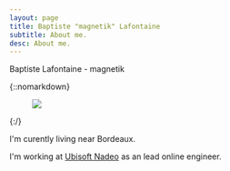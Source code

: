 ```yaml
---
layout: page
title: Baptiste "magnetik" Lafontaine
subtitle: About me.
desc: About me.
---
```


<div class="pretty-links">

<div class="lead lead-about">Baptiste Lafontaine - magnetik
</div>

{::nomarkdown} 
<figure class="site-profile">
    <img src="{{ site.baseurl }}/assets/img/profile.png">
</figure>
{:/}

I'm curently living near Bordeaux.

I'm working at [Ubisoft Nadeo](http://nadeo.com) as an lead online engineer.
